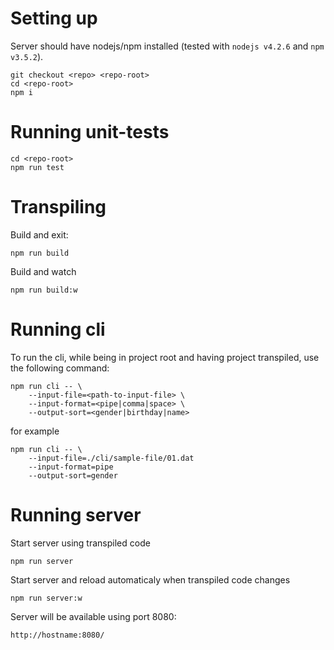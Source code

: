 # Setting up #
Server should have nodejs/npm installed (tested with `nodejs v4.2.6` and `npm v3.5.2`).
```
git checkout <repo> <repo-root>
cd <repo-root>
npm i
```

# Running unit-tests #
```
cd <repo-root>
npm run test
```

# Transpiling #
Build and exit:
```
npm run build
```
Build and watch
```
npm run build:w
```

# Running cli #
To run the cli, while being in project root and having project transpiled, use the following command:
```
npm run cli -- \
    --input-file=<path-to-input-file> \
    --input-format=<pipe|comma|space> \
    --output-sort=<gender|birthday|name>
```
for example
```
npm run cli -- \
    --input-file=./cli/sample-file/01.dat
    --input-format=pipe
    --output-sort=gender
```

# Running server #
Start server using transpiled code
```
npm run server
```
Start server and reload automaticaly when transpiled code changes
```
npm run server:w
```
Server will be available using port 8080:
```
http://hostname:8080/